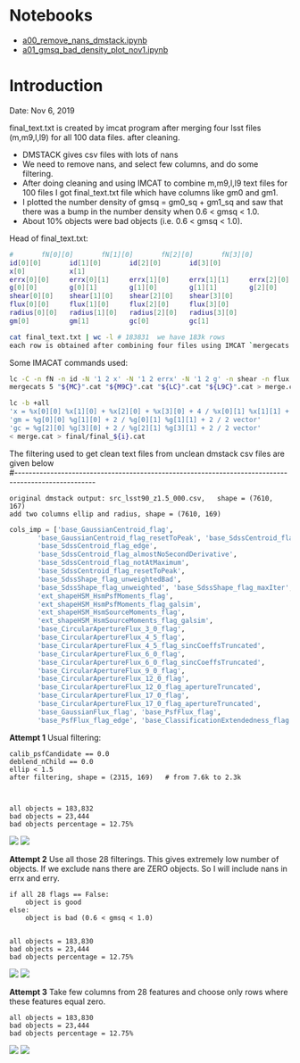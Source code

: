 # Notebooks
- [a00_remove_nans_dmstack.ipynb](https://nbviewer.jupyter.org/github/bpRsh/2019_shear_analysis_after_dmstack/blob/master/Nov_2019/nov1_2019/a00_remove_nans_dmstack.ipynb)
- [a01_gmsq_bad_density_plot_nov1.ipynb](https://nbviewer.jupyter.org/github/bpRsh/2019_shear_analysis_after_dmstack/blob/master/Nov_2019/nov1_2019/a01_gmsq_bad_density_plot_nov1.ipynb)

# Introduction
Date: Nov 6, 2019

final_text.txt is created by imcat program after merging four lsst files (m,m9,l,l9) for all 100 data files.
after cleaning.

- DMSTACK gives csv files with lots of nans
- We need to remove nans, and select few columns, and do some filtering.
- After doing cleaning and using IMCAT to combine m,m9,l,l9 text files for 100 files
  I got final_text.txt file which have columns like gm0 and gm1.
- I plotted the number density of gmsq = gm0_sq + gm1_sq and saw that
  there was a bump in the number density when 0.6 < gmsq < 1.0.
- About 10% objects were bad objects (i.e. 0.6 < gmsq < 1.0).


Head of final_text.txt:
```bash
#       fN[0][0]       fN[1][0]       fN[2][0]       fN[3][0]       
id[0][0]       id[1][0]       id[2][0]       id[3][0]           
x[0]           x[1]     
errx[0][0]     errx[0][1]     errx[1][0]     errx[1][1]     errx[2][0]     errx[2][1]     errx[3][0]     errx[3][1]        
g[0][0]        g[0][1]        g[1][0]        g[1][1]        g[2][0]        g[2][1]        g[3][0]        g[3][1]    
shear[0][0]    shear[1][0]    shear[2][0]    shear[3][0]    
flux[0][0]     flux[1][0]     flux[2][0]     flux[3][0]   
radius[0][0]   radius[1][0]   radius[2][0]   radius[3][0]          
gm[0]          gm[1]          gc[0]          gc[1]

cat final_text.txt | wc -l # 183831  we have 183k rows
each row is obtained after combining four files using IMCAT `mergecats 5 m m9 l l9` and finally `catcats all rows`. 
```

Some IMACAT commands used:
```bash
lc -C -n fN -n id -N '1 2 x' -N '1 2 errx' -N '1 2 g' -n shear -n flux -n radius < "${LT}".txt > "${LC}".cat
mergecats 5 "${MC}".cat "${M9C}".cat "${LC}".cat "${L9C}".cat > merge.cat &&

lc -b +all 
'x = %x[0][0] %x[1][0] + %x[2][0] + %x[3][0] + 4 / %x[0][1] %x[1][1] + %x[2][1] + %x[3][1] + 4 / 2 vector' 
'gm = %g[0][0] %g[1][0] + 2 / %g[0][1] %g[1][1] + 2 / 2 vector' 
'gc = %g[2][0] %g[3][0] + 2 / %g[2][1] %g[3][1] + 2 / 2 vector' 
< merge.cat > final/final_${i}.cat

```


The filtering used to get clean text files from unclean dmstack csv files are given below    
#----------------------------------------------------------------------------------------------------
```
original dmstack output: src_lsst90_z1.5_000.csv,   shape = (7610, 167)
add two columns ellip and radius, shape = (7610, 169)
```



```python
cols_imp = ['base_GaussianCentroid_flag',
       'base_GaussianCentroid_flag_resetToPeak', 'base_SdssCentroid_flag',
       'base_SdssCentroid_flag_edge',
       'base_SdssCentroid_flag_almostNoSecondDerivative',
       'base_SdssCentroid_flag_notAtMaximum',
       'base_SdssCentroid_flag_resetToPeak',
       'base_SdssShape_flag_unweightedBad',
       'base_SdssShape_flag_unweighted', 'base_SdssShape_flag_maxIter',
       'ext_shapeHSM_HsmPsfMoments_flag',
       'ext_shapeHSM_HsmPsfMoments_flag_galsim',
       'ext_shapeHSM_HsmSourceMoments_flag',
       'ext_shapeHSM_HsmSourceMoments_flag_galsim',
       'base_CircularApertureFlux_3_0_flag',
       'base_CircularApertureFlux_4_5_flag',
       'base_CircularApertureFlux_4_5_flag_sincCoeffsTruncated',
       'base_CircularApertureFlux_6_0_flag',
       'base_CircularApertureFlux_6_0_flag_sincCoeffsTruncated',
       'base_CircularApertureFlux_9_0_flag',
       'base_CircularApertureFlux_12_0_flag',
       'base_CircularApertureFlux_12_0_flag_apertureTruncated',
       'base_CircularApertureFlux_17_0_flag',
       'base_CircularApertureFlux_17_0_flag_apertureTruncated',
       'base_GaussianFlux_flag', 'base_PsfFlux_flag',
       'base_PsfFlux_flag_edge', 'base_ClassificationExtendedness_flag']

```

**Attempt 1**
Usual filtering:
```
calib_psfCandidate == 0.0
deblend_nChild == 0.0
ellip < 1.5
after filtering, shape = (2315, 169)   # from 7.6k to 2.3k
    
    
    
all objects = 183,832
bad objects = 23,444
bad objects percentage = 12.75% 
```
![](results/a01_orig_gmsq_kde_whole_data.png)
![](results/a02_orig_gmsq_kde_zoom.png)


**Attempt 2**
Use all those 28 filterings.
This gives extremely low number of objects. If we exclude nans there are ZERO
objects. So I will include nans in errx and erry.
```
if all 28 flags == False:
    object is good 
else:
    object is bad (0.6 < gmsq < 1.0)
    
    
all objects = 183,830
bad objects = 23,444
bad objects percentage = 12.75% 
```
![](results/b01_gmsq_kde_whole_data.png)
![](results/b02_gmsq_kde_zoom.png)


**Attempt 3**
Take few columns from 28 features and choose only rows
where these features equal zero.
```
all objects = 183,830
bad objects = 23,444
bad objects percentage = 12.75% 

```
![](results/c01_few_gmsq_kde_whole_data.png)
![](results/c02_few_gmsq_kde_zoom.png)
